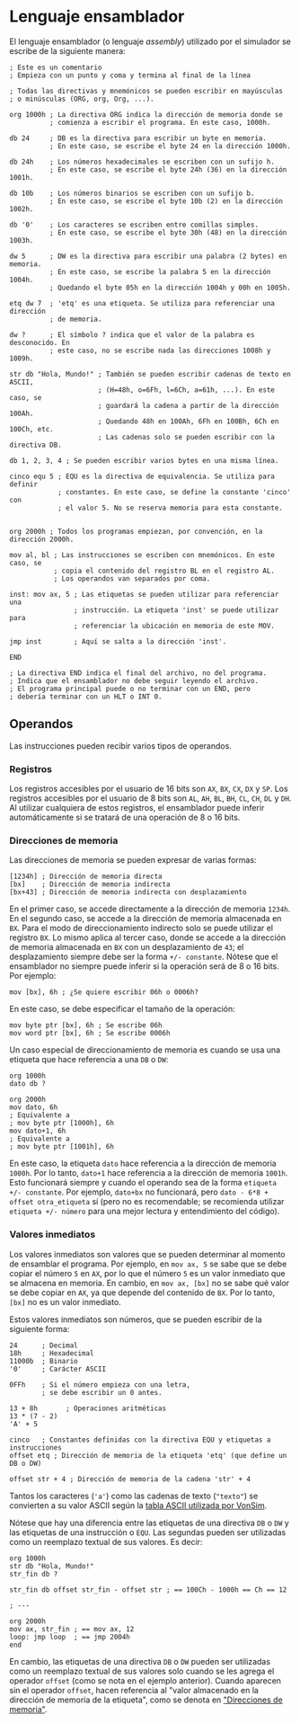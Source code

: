 # Lenguaje ensamblador

El lenguaje ensamblador (o lenguaje _assembly_) utilizado por el simulador se escribe de la siguiente manera:

```vonsim
; Este es un comentario
; Empieza con un punto y coma y termina al final de la línea

; Todas las directivas y mnemónicos se pueden escribir en mayúsculas
; o minúsculas (ORG, org, Org, ...).

org 1000h ; La directiva ORG indica la dirección de memoria donde se
          ; comienza a escribir el programa. En este caso, 1000h.

db 24     ; DB es la directiva para escribir un byte en memoria.
          ; En este caso, se escribe el byte 24 en la dirección 1000h.

db 24h    ; Los números hexadecimales se escriben con un sufijo h.
          ; En este caso, se escribe el byte 24h (36) en la dirección 1001h.

db 10b    ; Los números binarios se escriben con un sufijo b.
          ; En este caso, se escribe el byte 10b (2) en la dirección 1002h.

db '0'    ; Los caracteres se escriben entre comillas simples.
          ; En este caso, se escribe el byte 30h (48) en la dirección 1003h.

dw 5      ; DW es la directiva para escribir una palabra (2 bytes) en memoria.
          ; En este caso, se escribe la palabra 5 en la dirección 1004h.
          ; Quedando el byte 05h en la dirección 1004h y 00h en 1005h.

etq dw 7  ; 'etq' es una etiqueta. Se utiliza para referenciar una dirección
          ; de memoria.

dw ?      ; El símbolo ? indica que el valor de la palabra es desconocido. En
          ; este caso, no se escribe nada las direcciones 1008h y 1009h.

str db "Hola, Mundo!" ; También se pueden escribir cadenas de texto en ASCII,
                      ; (H=48h, o=6Fh, l=6Ch, a=61h, ...). En este caso, se
                      ; guardará la cadena a partir de la dirección 100Ah.
                      ; Quedando 48h en 100Ah, 6Fh en 100Bh, 6Ch en 100Ch, etc.
                      ; Las cadenas solo se pueden escribir con la directiva DB.

db 1, 2, 3, 4 ; Se pueden escribir varios bytes en una misma línea.

cinco equ 5 ; EQU es la directiva de equivalencia. Se utiliza para definir
            ; constantes. En este caso, se define la constante 'cinco' con
            ; el valor 5. No se reserva memoria para esta constante.


org 2000h ; Todos los programas empiezan, por convención, en la dirección 2000h.

mov al, bl ; Las instrucciones se escriben con mnemónicos. En este caso, se
           ; copia el contenido del registro BL en el registro AL.
           ; Los operandos van separados por coma.

inst: mov ax, 5 ; Las etiquetas se pueden utilizar para referenciar una
                ; instrucción. La etiqueta 'inst' se puede utilizar para
                ; referenciar la ubicación en memoria de este MOV.

jmp inst        ; Aquí se salta a la dirección 'inst'.

END

; La directiva END indica el final del archivo, no del programa.
; Indica que el ensamblador no debe seguir leyendo el archivo.
; El programa principal puede o no terminar con un END, pero
; debería terminar con un HLT o INT 0.
```

## Operandos

Las instrucciones pueden recibir varios tipos de operandos.

### Registros

Los registros accesibles por el usuario de 16 bits son `AX`, `BX`, `CX`, `DX` y `SP`. Los registros accesibles por el usuario de 8 bits son `AL`, `AH`, `BL`, `BH`, `CL`, `CH`, `DL` y `DH`. Al utilizar cualquiera de estos registros, el ensamblador puede inferir automáticamente si se tratará de una operación de 8 o 16 bits.

### Direcciones de memoria

Las direcciones de memoria se pueden expresar de varias formas:

```vonsim
[1234h] ; Dirección de memoria directa
[bx]    ; Dirección de memoria indirecta
[bx+43] ; Dirección de memoria indirecta con desplazamiento
```

En el primer caso, se accede directamente a la dirección de memoria `1234h`. En el segundo caso, se accede a la dirección de memoria almacenada en `BX`. Para el modo de direccionamiento indirecto solo se puede utilizar el registro `BX`. Lo mismo aplica al tercer caso, donde se accede a la dirección de memoria almacenada en `BX` con un desplazamiento de `43`; el desplazamiento siempre debe ser la forma `+/- constante`. Nótese que el ensamblador no siempre puede inferir si la operación será de 8 o 16 bits. Por ejemplo:

```vonsim
mov [bx], 6h ; ¿Se quiere escribir 06h o 0006h?
```

En este caso, se debe especificar el tamaño de la operación:

```vonsim
mov byte ptr [bx], 6h ; Se escribe 06h
mov word ptr [bx], 6h ; Se escribe 0006h
```

Un caso especial de direccionamiento de memoria es cuando se usa una etiqueta que hace referencia a una `DB` o `DW`:

```vonsim
org 1000h
dato db ?

org 2000h
mov dato, 6h
; Equivalente a
; mov byte ptr [1000h], 6h
mov dato+1, 6h
; Equivalente a
; mov byte ptr [1001h], 6h
```

En este caso, la etiqueta `dato` hace referencia a la dirección de memoria `1000h`. Por lo tanto, `dato+1` hace referencia a la dirección de memoria `1001h`. Esto funcionará siempre y cuando el operando sea de la forma `etiqueta +/- constante`. Por ejemplo, `dato+bx` no funcionará, pero `dato - 6*8 + offset otra_etiqueta` sí (pero no es recomendable; se recomienda utilizar `etiqueta +/- número` para una mejor lectura y entendimiento del código).

### Valores inmediatos

Los valores inmediatos son valores que se pueden determinar al momento de ensamblar el programa. Por ejemplo, en `mov ax, 5` se sabe que se debe copiar el número `5` en `AX`, por lo que el número `5` es un valor inmediato que se almacena en memoria. En cambio, en `mov ax, [bx]` no se sabe qué valor se debe copiar en `AX`, ya que depende del contenido de `BX`. Por lo tanto, `[bx]` no es un valor inmediato.

Estos valores inmediatos son números, que se pueden escribir de la siguiente forma:

```vonsim
24      ; Decimal
18h     ; Hexadecimal
11000b  ; Binario
'0'     ; Carácter ASCII

0FFh    ; Si el número empieza con una letra,
        ; se debe escribir un 0 antes.

13 + 8h       ; Operaciones aritméticas
13 * (7 - 2)
'A' + 5

cinco   ; Constantes definidas con la directiva EQU y etiquetas a instrucciones
offset etq ; Dirección de memoria de la etiqueta 'etq' (que define un DB o DW)

offset str + 4 ; Dirección de memoria de la cadena 'str' + 4
```

Tantos los caracteres (`'a'`) como las cadenas de texto (`"texto"`) se convierten a su valor ASCII según la [tabla ASCII utilizada por VonSim](../reference/ascii).

Nótese que hay una diferencia entre las etiquetas de una directiva `DB` o `DW` y las etiquetas de una instrucción o `EQU`. Las segundas pueden ser utilizadas como un reemplazo textual de sus valores. Es decir:

```vonsim
org 1000h
str db "Hola, Mundo!"
str_fin db ?

str_fin db offset str_fin - offset str ; == 100Ch - 1000h == Ch == 12

; ---

org 2000h
mov ax, str_fin ; == mov ax, 12
loop: jmp loop  ; == jmp 2004h
end
```

En cambio, las etiquetas de una directiva `DB` o `DW` pueden ser utilizadas como un reemplazo textual de sus valores solo cuando se les agrega el operador `offset` (como se nota en el ejemplo anterior). Cuando aparecen sin el operador `offset`, hacen referencia al "valor almacenado en la dirección de memoria de la etiqueta", como se denota en ["Direcciones de memoria"](#direcciones-de-memoria).

